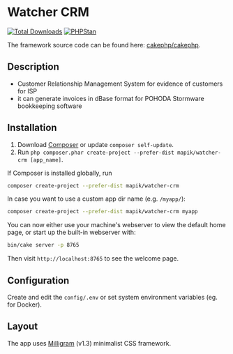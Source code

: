 # Watcher CRM

[![Total Downloads](https://img.shields.io/packagist/dt/mapik/watcher-crm.svg?style=flat-square)](https://packagist.org/packages/mapik/watcher-crm)
[![PHPStan](https://img.shields.io/badge/PHPStan-level%206-brightgreen.svg?style=flat-square)](https://github.com/phpstan/phpstan)

The framework source code can be found here: [cakephp/cakephp](https://github.com/cakephp/cakephp).

## Description
- Customer Relationship Management System for evidence of customers for ISP
- it can generate invoices in dBase format for POHODA Stormware bookkeeping software

## Installation

1. Download [Composer](https://getcomposer.org/doc/00-intro.md) or update `composer self-update`.
2. Run `php composer.phar create-project --prefer-dist mapik/watcher-crm [app_name]`.

If Composer is installed globally, run

```bash
composer create-project --prefer-dist mapik/watcher-crm
```

In case you want to use a custom app dir name (e.g. `/myapp/`):

```bash
composer create-project --prefer-dist mapik/watcher-crm myapp
```

You can now either use your machine's webserver to view the default home page, or start
up the built-in webserver with:

```bash
bin/cake server -p 8765
```

Then visit `http://localhost:8765` to see the welcome page.

## Configuration

Create and edit the `config/.env` or set system environment variables (eg. for Docker).

## Layout

The app uses [Milligram](https://milligram.io/) (v1.3) minimalist CSS
framework.
